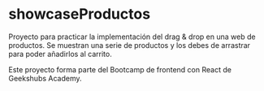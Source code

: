 # showcaseProductos

Proyecto para practicar la implementación del drag & drop en una web de productos.
Se muestran una serie de productos y los debes de arrastrar para poder añadirlos al carrito.


Este proyecto forma parte del Bootcamp de frontend con React de Geekshubs Academy.
